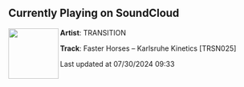 ## Currently Playing on SoundCloud

[<img align="left" width="100" src="https://i1.sndcdn.com/artworks-6n9zXsJ68hldfFQ9-Fzm9HA-t500x500.jpg">](https://soundcloud.com/transition_ofc/faster-horses-karlsruhe-kinetics-trsn025?in=transition_ofc/sets/va-delirium-vol-ii-trsn025)

**Artist**: TRANSITION 

**Track**: Faster Horses – Karlsruhe Kinetics [TRSN025]

Last updated at 07/30/2024 09:33
